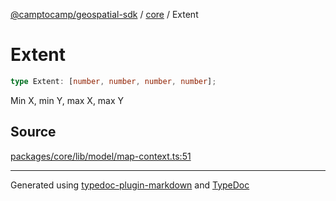 [@camptocamp/geospatial-sdk](../../index.md) / [core](../index.md) / Extent

# Extent

```ts
type Extent: [number, number, number, number];
```

Min X, min Y, max X, max Y

## Source

[packages/core/lib/model/map-context.ts:51](https://github.com/jahow/geospatial-sdk/blob/52083ac/packages/core/lib/model/map-context.ts#L51)

***

Generated using [typedoc-plugin-markdown](https://www.npmjs.com/package/typedoc-plugin-markdown) and [TypeDoc](https://typedoc.org/)
